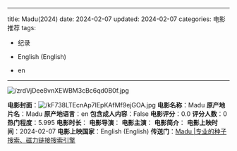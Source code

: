 
---
title: Madu(2024)
date: 2024-02-07
updated: 2024-02-07
categories: 电影推荐
tags:

- 纪录

- English (English)
- en
---

<img src="https://image.tmdb.org/t/p/original/zrdVjDee8vnXEWBM3cBc6qd0B0f.jpg" alt="/zrdVjDee8vnXEWBM3cBc6qd0B0f.jpg" title="/zrdVjDee8vnXEWBM3cBc6qd0B0f.jpg">

**电影封面**：<img src="https://image.tmdb.org/t/p/w200/kF738LTEcnAp7IEpKAfMf9ejGOA.jpg" alt="/kF738LTEcnAp7IEpKAfMf9ejGOA.jpg" title="/kF738LTEcnAp7IEpKAfMf9ejGOA.jpg">
**电影名称**：Madu
**原产地片名**：Madu
**原产地语言**：en
**包含成人内容**：False
**电影评分**：0.0
**评分人数**：0
**热门程度**：5.995
**电影时长**：
**电影导演**：
**电影主演**：
**电影简介**：
**电影上映时间**：2024-02-07
**电影上映国家**：English (English)
**传送门**：[Madu |专业的种子搜索、磁力链接搜索引擎](https://movie.amd794.com:2083/?search=Madu&ordering=&mode=match_phrase&page_size=10&page=1)

